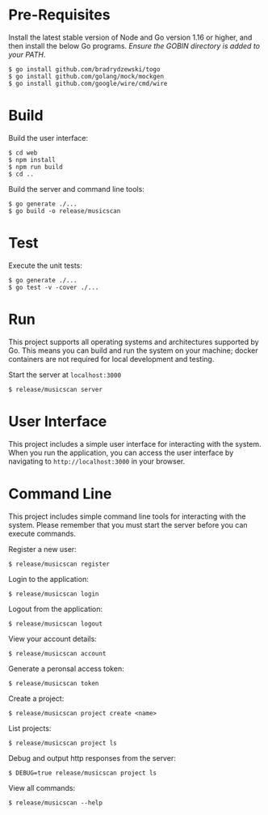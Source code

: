 # Pre-Requisites

Install the latest stable version of Node and Go version 1.16 or higher, and then install the below Go programs. _Ensure the GOBIN directory is added to your PATH_.

```text
$ go install github.com/bradrydzewski/togo
$ go install github.com/golang/mock/mockgen
$ go install github.com/google/wire/cmd/wire
```

# Build

Build the user interface:

```text
$ cd web
$ npm install
$ npm run build
$ cd ..
```

Build the server and command line tools:

```text
$ go generate ./...
$ go build -o release/musicscan
```

# Test

Execute the unit tests:

```text
$ go generate ./...
$ go test -v -cover ./...
```

# Run

This project supports all operating systems and architectures supported by Go.  This means you can build and run the system on your machine; docker containers are not required for local development and testing.

Start the server at `localhost:3000`

```text
$ release/musicscan server
```

# User Interface

This project includes a simple user interface for interacting with the system. When you run the application, you can access the user interface by navigating to `http://localhost:3000` in your browser.

# Command Line

This project includes simple command line tools for interacting with the system. Please remember that you must start the server before you can execute commands.

Register a new user:

```text
$ release/musicscan register
```

Login to the application:

```text
$ release/musicscan login
```

Logout from the application:

```text
$ release/musicscan logout
```

View your account details:

```text
$ release/musicscan account
```

Generate a peronsal access token:

```text
$ release/musicscan token
```

Create a project:

```text
$ release/musicscan project create <name>
```

List projects:

```text
$ release/musicscan project ls
```

Debug and output http responses from the server:

```text
$ DEBUG=true release/musicscan project ls
```

View all commands:

```text
$ release/musicscan --help
```